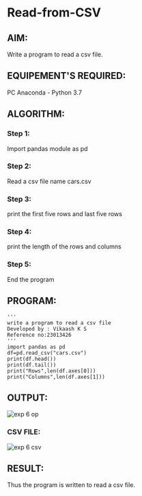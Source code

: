 # Read-from-CSV
## AIM:
Write a program to read a csv file.
## EQUIPEMENT'S REQUIRED:
PC Anaconda - Python 3.7
## ALGORITHM:
### Step 1:
Import pandas module as pd
### Step 2:
Read a csv file name cars.csv
### Step 3:
print the first five rows and last five rows
### Step 4:
print the length of the rows and columns
### Step 5:
End the program
## PROGRAM:
```
'''
write a program to read a csv file
Developed by : Vikaash K S
Reference no:23013426
'''
import pandas as pd
df=pd.read_csv("cars.csv")
print(df.head())
print(df.tail())
print("Rows",len(df.axes[0]))
print("Columns",len(df.axes[1]))
```
## OUTPUT:
![exp 6 op](https://github.com/Vikaash19/Read-from-CSV/assets/148514589/cfbe76f3-68ef-4e21-8e62-a35c6bd5dc66)
### CSV FILE:
![exp 6 csv](https://github.com/Vikaash19/Read-from-CSV/assets/148514589/c22f9f0d-485e-4442-baf6-8f7cfbfc12fd)
## RESULT:
Thus the program is written to read a csv file.

